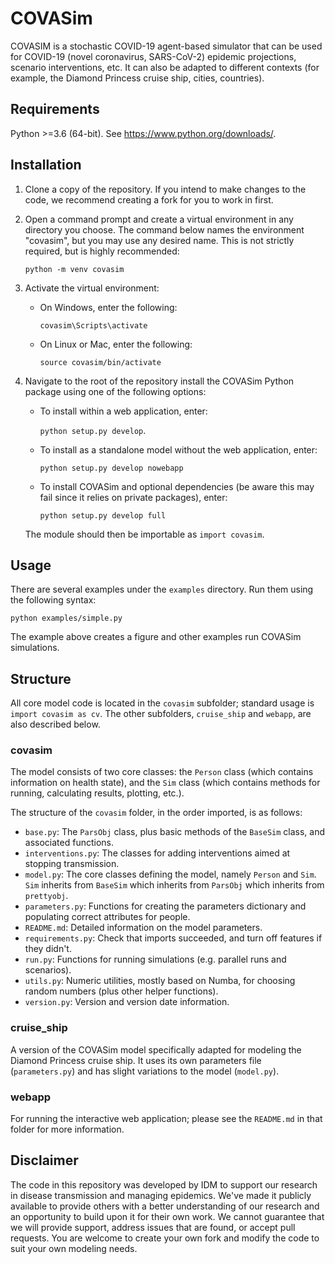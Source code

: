 # COVASim

COVASIM is a stochastic COVID-19 agent-based simulator that can be used for
COVID-19 (novel coronavirus, SARS-CoV-2) epidemic projections, scenario
interventions, etc. It can also be adapted to different contexts (for example,
the Diamond Princess cruise ship, cities, countries).


## Requirements

Python >=3.6 (64-bit). See https://www.python.org/downloads/.

## Installation

1.  Clone a copy of the repository. If you intend to make changes to the code,
    we recommend creating a fork for you to work in first.

2.  Open a command prompt and create a virtual environment in any directory you
    choose. The command below names the environment "covasim", but you may use
    any desired name. This is not strictly required, but is highly recommended:

    `python -m venv covasim`

3.  Activate the virtual environment:

    * On Windows, enter the following:

        `covasim\Scripts\activate`

    * On Linux or Mac, enter the following:

        `source covasim/bin/activate`

4.  Navigate to the root of the repository install the COVASim Python package
    using one of the following options:

    *   To install within a web application, enter:

        `python setup.py develop`.

    *   To install as a standalone model without the web application, enter:

        `python setup.py develop nowebapp`

    *   To install COVASim and optional dependencies (be aware this may fail
        since it relies on private packages), enter:

        `python setup.py develop full`

    The module should then be importable as `import covasim`.

## Usage

There are several examples under the `examples` directory. Run them using the following syntax:

`python examples/simple.py`

The example above creates a figure and other examples run COVASim simulations.


## Structure

All core model code is located in the `covasim` subfolder; standard usage is
`import covasim as cv`. The other subfolders, `cruise_ship` and `webapp`, are
also described below.

### covasim

The model consists of two core classes: the `Person` class (which contains
information on health state), and the `Sim` class (which contains methods for
running, calculating results, plotting, etc.).

The structure of the `covasim` folder, in the order imported, is as follows:

* `base.py`: The `ParsObj` class, plus basic methods of the `BaseSim` class, and associated functions.
* `interventions.py`: The classes for adding interventions aimed at stopping transmission.
* `model.py`: The core classes defining the model, namely `Person` and `Sim`. `Sim` inherits from `BaseSim` which inherits from `ParsObj` which inherits from `prettyobj`.
* `parameters.py`: Functions for creating the parameters dictionary and populating correct attributes for people.
* `README.md`: Detailed information on the model parameters.
* `requirements.py`: Check that imports succeeded, and turn off features if they didn't.
* `run.py`: Functions for running simulations (e.g. parallel runs and scenarios).
* `utils.py`: Numeric utilities, mostly based on Numba, for choosing random numbers (plus other helper functions).
* `version.py`: Version and version date information.


### cruise_ship

A version of the COVASim model specifically adapted for modeling the Diamond
Princess cruise ship. It uses its own parameters file (`parameters.py`) and has
slight variations to the model (`model.py`).

### webapp

For running the interactive web application; please see the `README.md` in that
folder for more information.

## Disclaimer

The code in this repository was developed by IDM to support our research in
disease transmission and managing epidemics. We've made it publicly available to
provide others with a better understanding of our research and an opportunity to
build upon it for their own work. We cannot guarantee that we will provide
support, address issues that are found, or accept pull requests. You are welcome
to create your own fork and modify the code to suit your own modeling needs.